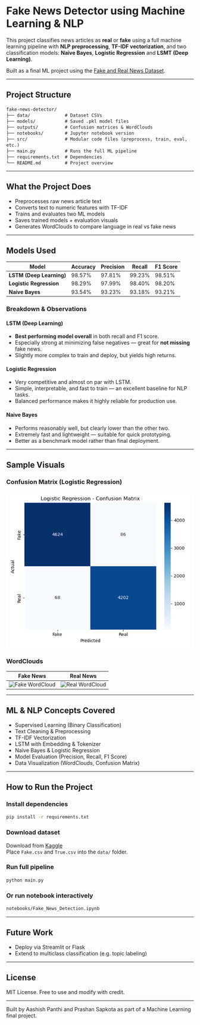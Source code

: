 # Fake News Detector using Machine Learning & NLP

This project classifies news articles as **real** or **fake** using a full machine learning pipeline with **NLP preprocessing**, **TF-IDF vectorization**, and two classification models: **Naive Bayes**, **Logistic Regression** and **LSMT (Deep Learning)**.

Built as a final ML project using the [Fake and Real News Dataset](https://www.kaggle.com/datasets/clmentbisaillon/fake-and-real-news-dataset).

---

## Project Structure

```
fake-news-detector/
├── data/             # Dataset CSVs
├── models/           # Saved .pkl model files
├── outputs/          # Confusion matrices & WordClouds
├── notebooks/        # Jupyter notebook version
├── src/              # Modular code files (preprocess, train, eval, etc.)
├── main.py           # Runs the full ML pipeline
├── requirements.txt  # Dependencies
└── README.md         # Project overview
```

---

## What the Project Does

- Preprocesses raw news article text
- Converts text to numeric features with TF-IDF
- Trains and evaluates two ML models
- Saves trained models + evaluation visuals
- Generates WordClouds to compare language in real vs fake news

---

## Models Used

| Model                        | Accuracy | Precision | Recall | F1 Score |
|------------------------------|----------|-----------|--------|----------|
| **LSTM (Deep Learning)**     | 98.57%   | 97.81%    | 99.23% | 98.51%   |
| **Logistic Regression**      | 98.29%   | 97.99%    | 98.40% | 98.20%   |
| **Naive Bayes**              | 93.54%   | 93.23%    | 93.18% | 93.21%   |


###  Breakdown & Observations

#### LSTM (Deep Learning)
- **Best performing model overall** in both recall and F1 score.
- Especially strong at minimizing false negatives — great for **not missing** fake news.
- Slightly more complex to train and deploy, but yields high returns.

#### Logistic Regression
- Very competitive and almost on par with LSTM.
- Simple, interpretable, and fast to train — an excellent baseline for NLP tasks.
- Balanced performance makes it highly reliable for production use.

#### Naive Bayes
- Performs reasonably well, but clearly lower than the other two.
- Extremely fast and lightweight — suitable for quick prototyping.
- Better as a benchmark model rather than final deployment.
---

## Sample Visuals

### Confusion Matrix (Logistic Regression)
![Confusion Matrix](outputs/confusion_matrix_logistic_regression.png)

### WordClouds  
Fake News | Real News  
:-------------------------:|:-------------------------:  
![Fake WordCloud](outputs/wordcloud_fake.png) | ![Real WordCloud](outputs/wordcloud_real.png)

---

## ML & NLP Concepts Covered

- Supervised Learning (Binary Classification)
- Text Cleaning & Preprocessing
- TF-IDF Vectorization
- LSTM with Embedding & Tokenizer
- Naive Bayes & Logistic Regression
- Model Evaluation (Precision, Recall, F1 Score)
- Data Visualization (WordClouds, Confusion Matrix)

---

## How to Run the Project

### Install dependencies
```bash
pip install -r requirements.txt
```

### Download dataset
Download from [Kaggle](https://www.kaggle.com/datasets/clmentbisaillon/fake-and-real-news-dataset)  
Place `Fake.csv` and `True.csv` into the `data/` folder.

### Run full pipeline
```bash
python main.py
```

### Or run notebook interactively
```bash
notebooks/Fake_News_Detection.ipynb
```

---

## Future Work

- Deploy via Streamlit or Flask
- Extend to multiclass classification (e.g. topic labeling)

---

## License

MIT License. Free to use and modify with credit.

---

Built by Aashish Panthi and Prashan Sapkota as part of a Machine Learning final project.
